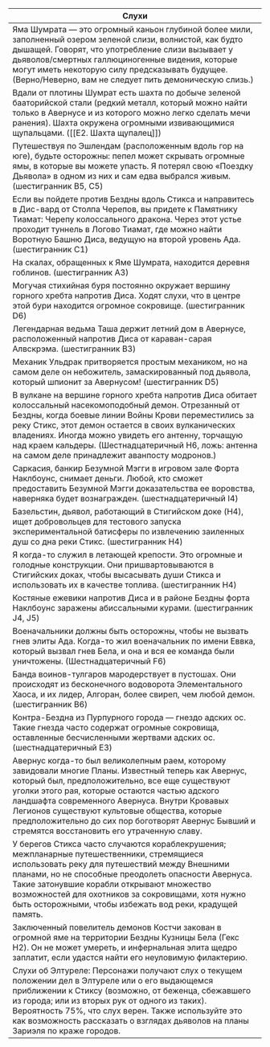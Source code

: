 | Слухи                                                                                                                                                                                                                                                                                                                                                                                                             |
| ----------------------------------------------------------------------------------------------------------------------------------------------------------------------------------------------------------------------------------------------------------------------------------------------------------------------------------------------------------------------------------------------------------------- |
| Яма Шумрата — это огромный каньон глубиной более мили, заполненный озером зеленой слизи, волнистой, как будто дышащей. Говорят, что употребление слизи вызывает у дьяволов/смертных галлюциногенные видения, которые могут иметь некоторую силу предсказывать будущее. (Верно/Неверно, вам не следует пить демоническую слизь.)                                                                                   |
| Вдали от плотины Шумрат есть шахта по добыче зеленой бааторийской стали (редкий металл, который можно найти только в Авернусе и из которого можно легко сделать мечи ранения). Шахта окружена огромными извивающимися щупальцами. ([[E2. Шахта щупалец]])                                                                                                                                                         |
| Путешествуя по Эшлендам (расположенным вдоль гор на юге), будьте осторожны: пепел может скрывать огромные ямы, в которые вы можете упасть. Я потерял свою «Поездку Дьявола» в одном из них и сам едва выбрался живым. (шестигранник B5, C5)                                                                                                                                                                       |
| Если вы пойдете против Бездны вдоль Стикса и направитесь в Дис-вард от Столпа Черепов, вы придете к Памятнику Тиамат: Черепу колоссального дракона. Через этот устье проходит туннель в Логово Тиамат, где можно найти Воротную Башню Диса, ведущую на второй уровень Ада. (шестигранник C1)                                                                                                                      |
| На скалах, обращенных к Яме Шумрата, находится деревня гоблинов. (шестигранник А3)                                                                                                                                                                                                                                                                                                                                |
| Могучая стихийная буря постоянно окружает вершину горного хребта напротив Диса. Ходят слухи, что в центре этой бури находится огромное сокровище. (шестигранник D6)                                                                                                                                                                                                                                               |
| Легендарная ведьма Таша держит летний дом в Авернусе, расположенный напротив Диса от караван-сарая Алвскрэма. (шестигранник B3)                                                                                                                                                                                                                                                                                   |
| Механик Ульдрак притворяется простым механиком, но на самом деле он небожитель, замаскированный под дьявола, который шпионит за Авернусом! (шестигранник D5)                                                                                                                                                                                                                                                      |
| В вулкане на вершине горного хребта напротив Диса обитает колоссальный насекомоподобный демон. Отрезанный от Бездны, когда боевые линии Войны Крови переместились за реку Стикс, этот демон остается в своих вулканических владениях. Иногда можно увидеть его антенну, торчащую над краем кальдеры. (Шестнадцатеричный H6, ложь: антенна на самом деле принадлежит аванпосту модронов.)                          |
| Саркасия, банкир Безумной Мэгги в игровом зале Форта Наклбоунс, снимает деньги. Любой, кто сможет предоставить Безумной Мэгги доказательства ее воровства, наверняка будет вознагражден. (шестнадцатеричный I4)                                                                                                                                                                                                   |
| Базельстин, дьявол, работающий в Стигийском доке (H4), ищет добровольцев для тестового запуска экспериментальной батисферы по извлечению заиленных душ со дна реки Стикс. (шестигранник H4)                                                                                                                                                                                                                       |
| Я когда-то служил в летающей крепости. Это огромные и голодные конструкции. Они пришвартовываются в Стигийских доках, чтобы высасывать души Стикса и использовать их в качестве топлива. (шестигранник H4)                                                                                                                                                                                                        |
| Костяные ежевики напротив Диса и в районе Бездны форта Наклбоунс заражены абиссальными курами. (шестигранник J4, J5)                                                                                                                                                                                                                                                                                              |
| Военачальники должны быть осторожны, чтобы не вызвать гнев элиты Ада. Когда-то жил военачальник по имени Еввка, который вызвал гнев Бела, и она и вся ее команда были уничтожены. (Шестнадцатеричный F6)                                                                                                                                                                                                          |
| Банда воинов-тулгаров мародерствует в пустошах. Они происходят из бесконечного водоворота Элементального Хаоса, и их лидер, Алгоран, более свиреп, чем любой демон. (шестигранник B6)                                                                                                                                                                                                                             |
| Контра-Бездна из Пурпурного города — гнездо адских ос. Такие гнезда часто содержат огромные сокровища, оставленные бесчисленными жертвами адских ос. (шестнадцатеричный E3)                                                                                                                                                                                                                                       |
| Авернус когда-то был великолепным раем, которому завидовали многие Планы. Известный теперь как Авернус, который был, предположительно, все еще существуют уголки этого рая, которые остаются частью адского ландшафта современного Авернуса. Внутри Кровавых Легионов существуют культовые общества, которые предположительно до сих пор боготворят Авернус Бывший и стремятся восстановить его утраченную славу. |
| У берегов Стикса часто случаются кораблекрушения; межпланарные путешественники, стремящиеся использовать реку для путешествий между Внешними планами, но не способные преодолеть опасности Авернуса. Такие затонувшие корабли открывают множество возможностей для охотников за сокровищами, хотя нужно быть осторожными, чтобы избежать вод реки, крадущей память.                                               |
| Заключенный повелитель демонов Костчи закован в огромной яме на территории Бездны Кузницы Бела (Гекс H2). Он не может умереть, и инфернальная элита щедро заплатит, если удастся найти его неуловимую филактерию.                                                                                                                                                                                                 |
| Слухи об Элтуреле: Персонажи получают слух о текущем положении дел в Элтуреле или о его выдающемся приближении к Стиксу (возможно, от беженца, сбежавшего из города; или из вторых рук от одного из таких). Вероятность 75%, что слух верен. Также используйте это как возможность рассказать о взглядах дьяволов на планы Зариэля по краже городов.                                                              |
